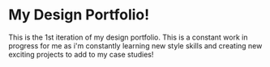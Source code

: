 # My Design Portfolio!
This is the 1st iteration of my design portfolio. This is a constant work in progress for me as i'm constantly learning new style skills and creating new exciting projects to add to my case studies!
